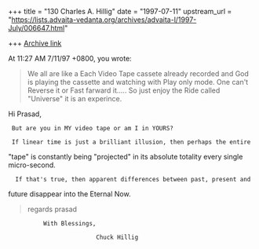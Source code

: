 +++
title = "130 Charles A. Hillig"
date = "1997-07-11"
upstream_url = "https://lists.advaita-vedanta.org/archives/advaita-l/1997-July/006647.html"

+++
[Archive link](https://lists.advaita-vedanta.org/archives/advaita-l/1997-July/006647.html)

At 11:27 AM 7/11/97 +0800, you wrote:


>   We all are like a Each Video Tape cassete already recorded and God is
>  playing the cassette and watching with Play only mode. One can't
>   Reverse it or Fast farward it..... So just enjoy the Ride called
>  "Universe" it is an experince.

Hi Prasad,

     But are you in MY video tape or am I in YOURS?

     If linear time is just a brilliant illusion, then perhaps the entire
"tape" is constantly being "projected" in its absolute totality every single
micro-second.

      If that's true, then apparent differences between past, present and
future disappear into the Eternal Now.




>  regards
>  prasad


              With Blessings,

                             Chuck Hillig

